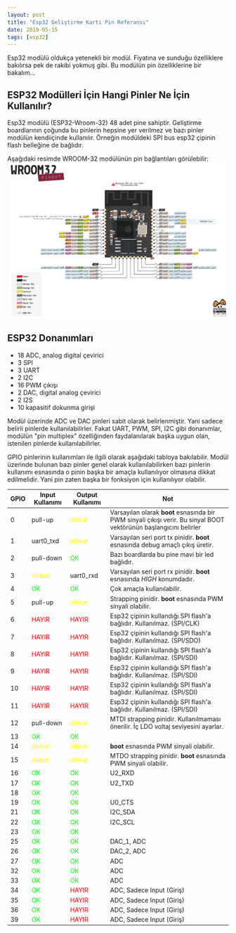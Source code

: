 ```yaml
---
layout: post
title: "Esp32 Geliştirme Kartı Pin Referansı"
date: 2019-05-15
tags: [esp32]
---
```


Esp32 modülü oldukça yetenekli bir modül. Fiyatına ve sunduğu özelliklere bakılırsa pek de rakibi yokmuş gibi. Bu modülün pin özelliklerine bir bakalım...

## ESP32 Modülleri İçin Hangi Pinler Ne İçin Kullanılır?

Esp32 modülü (ESP32-Wroom-32) 48 adet pine sahiptir. Geliştirme boardlarının çoğunda bu pinlerin hepsine yer verilmez ve bazı pinler modülün 
kendiiçinde kullanılır. Örneğin modüldeki SPI bus esp32 çipinin flash belleğine de bağlıdır.

Aşağıdaki resimde WROOM-32 modülünün pin bağlantıları görülebilir:
![esp-wroom-32 pinleri](/assets/pinout_wroom_pinout.png "ESP32-WROOM32 Pinleri")

## ESP32 Donanımları
  * 18 ADC, analog digital çevirici
  * 3 SPI
  * 3 UART
  * 2 I2C
  * 16 PWM çıkışı
  * 2 DAC, digital analog çevirici
  * 2 I2S
  * 10 kapasitif dokunma girişi
  
Modül üzerinde ADC ve DAC pinleri sabit olarak belirlenmiştir. Yani sadece belirli pinlerde kullanılabilirler. Fakat UART, PWM, SPI, I2C gibi donanımlar, modülün "pin multiplex" özelliğinden faydalanılarak başka uygun olan, istenilen pinlerde kullanılabilirler.

GPIO pinlerinin kullanımları ile ilgili olarak aşağıdaki tabloya bakılabilir. Modül üzerinde bulunan bazı pinler genel olarak kullanılabilirken bazı pinlerin kullanımı esnasında o pinin başka bir amaçla kullanılıyor olmasına dikkat edilmelidir. Yani pin zaten başka bir fonksiyon için kullanılıyor olabilir.

| GPIO | Input Kullanımı | Output Kullanımı | Not |
|--------|--------|--------|--------|
| 0 | pull-up | <span style="color:yellow">dikkat</span> | Varsayılan olarak **boot** esnasında bir PWM sinyali çıkışı verir. Bu sinyal BOOT vektörünün başlangıcını belirler |
| 1 | uart0_txd | <span style="color:yellow">dikkat</span> | Varsayılan seri port tx pinidir. **boot** esnasında debug amaçlı çıkış üretir.|
| 2 | pull-down | <span style="color:lime">OK</span> | Bazı boardlarda bu pine mavi bir led bağlıdır. |
| 3 | <span style="color:yellow">dikkat</span> | uart0_rxd | Varsayılan seri port rx pinidir. **boot** esnasında _HIGH_ konumdadır. |
| 4 | <span style="color:lime">OK</span> | <span style="color:lime">OK</span> | Çok amaçla kullanılabilir. |
| 5 | pull-up | <span style="color:yellow">dikkat</span> | Strapping pinidir. **boot** esnasında  PWM sinyali olabilir. |
| 6 | <span style="color:red">HAYIR</span> | <span style="color:red">HAYIR</span> | Esp32 çipinin kullandığı SPI flash'a bağlıdır. Kullanılmaz. (SPI/CLK) |
| 7 | <span style="color:red">HAYIR</span> | <span style="color:red">HAYIR</span> | Esp32 çipinin kullandığı SPI flash'a bağlıdır. Kullanılmaz. (SPI/SDO) |
| 8 | <span style="color:red">HAYIR</span> | <span style="color:red">HAYIR</span> | Esp32 çipinin kullandığı SPI flash'a bağlıdır. Kullanılmaz. (SPI/SDI) |
| 9 | <span style="color:red">HAYIR</span> | <span style="color:red">HAYIR</span> | Esp32 çipinin kullandığı SPI flash'a bağlıdır. Kullanılmaz. (SPI/SDI) |
| 10 | <span style="color:red">HAYIR</span> | <span style="color:red">HAYIR</span> | Esp32 çipinin kullandığı SPI flash'a bağlıdır. Kullanılmaz. (SPI/SDI) |
| 11 | <span style="color:red">HAYIR</span> | <span style="color:red">HAYIR</span> | Esp32 çipinin kullandığı SPI flash'a bağlıdır. Kullanılmaz. (SPI/SDI) |
| 12 | pull-down | <span style="color:yellow">dikkat</span> | MTDI strapping pinidir. Kullanılmaması önerilir. İç LDO voltaj seviyesini ayarlar. |
| 13 | <span style="color:lime">OK</span> | <span style="color:lime">OK</span> |  |
| 14 | <span style="color:yellow">dikkat</span> | <span style="color:yellow">dikkat</span> | **boot** esnasında  PWM sinyali olabilir. |
| 15 | <span style="color:yellow">dikkat</span> | <span style="color:yellow">dikkat</span> | MTDO strapping pinidir. **boot** esnasında  PWM sinyali olabilir. |
| 16 | <span style="color:lime">OK</span> | <span style="color:lime">OK</span> | U2_RXD |
| 17 | <span style="color:lime">OK</span> | <span style="color:lime">OK</span> | U2_TXD |
| 18 | <span style="color:lime">OK</span> | <span style="color:lime">OK</span> |  |
| 19 | <span style="color:lime">OK</span> | <span style="color:lime">OK</span> | U0_CTS |
| 21 | <span style="color:lime">OK</span> | <span style="color:lime">OK</span> | I2C_SDA |
| 22 | <span style="color:lime">OK</span> | <span style="color:lime">OK</span> | I2C_SCL |
| 23 | <span style="color:lime">OK</span> | <span style="color:lime">OK</span> |  |
| 25 | <span style="color:lime">OK</span> | <span style="color:lime">OK</span> | DAC_1, ADC |
| 26 | <span style="color:lime">OK</span> | <span style="color:lime">OK</span> | DAC_2, ADC |
| 27 | <span style="color:lime">OK</span> | <span style="color:lime">OK</span> | ADC |
| 32 | <span style="color:lime">OK</span> | <span style="color:lime">OK</span> | ADC |
| 33 | <span style="color:lime">OK</span> | <span style="color:lime">OK</span> | ADC |
| 34 | <span style="color:lime">OK</span> | <span style="color:red">HAYIR</span> | ADC, Sadece Input (Giriş) |
| 35 | <span style="color:lime">OK</span> | <span style="color:red">HAYIR</span> | ADC, Sadece Input (Giriş) |
| 36 | <span style="color:lime">OK</span> | <span style="color:red">HAYIR</span> | ADC, Sadece Input (Giriş) |
| 39 | <span style="color:lime">OK</span> | <span style="color:red">HAYIR</span> | ADC, Sadece Input (Giriş) |

